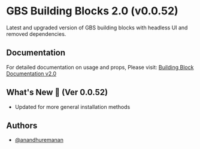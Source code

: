 # GBS Building Blocks 2.0 (v0.0.52)

Latest and upgraded version of GBS building blocks with headless UI and removed dependencies.

## Documentation

For detailed documentation on usage and props, Please visit: [Building Block Documentation v2.0](https://blackmax-designs.gitbook.io/building-block-v2.0)

## What's New 🎉 (Ver 0.0.52)

- Updated for more general installation methods

## Authors

- [@anandhuremanan](https://www.github.com/anandhuremanan)
